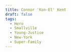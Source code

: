 ```yaml
---
title: Connor 'Kon-El' Kent
draft: false
tags:
  - Hero
  - Smallville
  - Young-Justice
  - New-York
  - Super-Family
---
```

